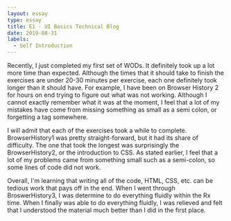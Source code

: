 ```yaml
---
layout: essay
type: essay
title: E1 - UI Basics Technical Blog
date: 2019-08-31
labels:
  - Self Introduction
---
```


Recently, I just completed my first set of WODs. It definitely took up a lot more time than expected. Although the times that it should take to finish the exercises are under 20-30 minutes per exercise, each one definitely took longer than it should have. For example, I have been on Browser History 2 for hours on end trying to figure out what was not working. Although I cannot exactly remember what it was at the moment, I feel that a lot of my mistakes have come from missing something as small as a semi colon, or forgetting a tag somewhere.

I will admit that each of the exercises took a while to complete. BrowserHistory1 was pretty straight-forward, but it had its share of difficulty. The one that took the longest was surprisingly the BrowserHistory2, or the introduction to CSS. As stated earlier, I feel that a lot of my problems came from something small such as a semi-colon, so some lines of code did not work. 

Overall, I'm learning that writing all of the code, HTML, CSS, etc. can be tedious work that pays off in the end. When I went through BroswerHistory3, I was determine to do everything fluidly within the Rx time. When I finally was able to do everything fluidly, I was relieved and felt that I understood the material much better than I did in the first place.
